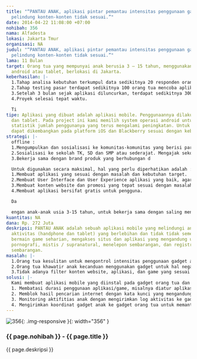 ```yaml
---
title: "“PANTAU ANAK, aplikasi pintar pemantau intensitas penggunaan gadget anak dan
  pelindung konten-konten tidak sesuai.”"
date: 2014-04-22 11:08:00 +07:00
nohibah: 356
nama: Alfadesta
lokasi: Jakarta Tmur
organisasi: NA
judul: "“PANTAU ANAK, aplikasi pintar pemantau intensitas penggunaan gadget anak dan
  pelindung konten-konten tidak sesuai.”"
lama: 11 Bulan
target: Orang tua yang mempunyai anak berusia 3 – 15 tahun, menggunakan handphone
  android atau tablet, berlokasi di Jakarta.
keberhasilan: |-
  1.Tahap analisa kebutuhan terkumpul data sedikitnya 20 responden orang tua
  2.Tahap testing pasar terdapat sedikitnya 100 orang tua mencoba aplikasinya
  3.Setelah 3 bulan sejak aplikasi diluncurkan, terdapat sedikitnya 3000 orang mendownload PANTAU ANAK di Google Play Store.
  4.Proyek selesai tepat waktu.

  Ti
tipe: Aplikasi yang dibuat adalah aplikasi mobile. Penggunaannya dilakukan pada smartphone
  dan tablet. Pada project ini kami memilih system operasi android untuk awalan, berdasarkan
  statistik jumlah penggunanya yang terus mengalami peningkatan. Untuk selanjutnya
  dapat dikembangkan pada platform iOS dan Blackberry sesuai dengan kebutuhan.
strategi: |-
  offline :
  1.Mengumpulkan dan sosialisasi ke komunitas-komunitas yang berisi para orang tua anak-anak usia 3 – 15 tahun seperti komunitas ayah hebat, komunitas ayah bunda, dan sebagainya.
  2.Sosialisasi ke sekolah TK, SD dan SMP atau sederajat. Mengajak sekolah ikut serta mengajak orang tua siswa untuk memakai aplikasi ini.
  3.Bekerja sama dengan brand produk yang berhubungan d

  Untuk digunakan secara maksimal, hal yang perlu diperhatikan adalah :
  1.Membuat aplikasi yang sesuai dengan masalah dan kebutuhan target.
  2.Membuat User Interface dan User Experience aplikasi yang baik, agar target mudah dan senang menggunakannya.
  3.Membuat konten website dan promosi yang tepat sesuai dengan masalah di lapangan.
  4.Membuat aplikasi bersifat gratis untuk pengguna.

  Da

  engan anak-anak usia 3-15 tahun, untuk bekerja sama dengan saling menguntungkan.
kuantitas: NA
dana: Rp. 272 Juta
deskripsi: PANTAU ANAK adalah sebuah aplikasi mobile yang melindungi anak-anak dari
  aktivitas (handphone dan tablet) yang berlebihan dan tidak tidak semestinya, seperti
  bermain game seharian, mengakses situs dan aplikasi yang mengandung unsur kekerasan,
  pornografi, mistis / supranatural, menelepon sembarangan, dan registrasi layanan
  sembarangan.
masalah: |-
  1.Orang tua kesulitan untuk mengontrol intensitas penggunaan gadget anak.
  2.Orang tua khawatir anak kecanduan menggunakan gadget untuk hal negatif.
  3.Tidak adanya filter konten website, aplikasi, dan game yang sesuai dan aman untuk anak.
solusi: |-
  Kami membuat aplikasi mobile yang diinstal pada gadget orang tua dan gadget anak. Aplikasi ini mempunyai fitur :
  1. Membatasi durasi penggunaan aplikasi/game, misalnya diatur aplikasi Facebook dapat diakses sehari hanya dalam durasi yang ditentukan oleh orang tua.
  2. Memblok hasil pencarian internet dengan kata kunci yang mengandung unsur kekerasan, pornografi, mistis / supranatural. Kata kunci berbahaya akan diset otomatis ada pada aplikasi, dan orang tua dapat menambah atau menguranginya.
  3. Monitoring aktifitias anak dengan mengirimkan log aktivitas ke gadget orang tua (untuk anak yang menggunakan gadget sendiri). Bisa melalui aplikasi di gadget orang tua maupun melalui email.
  4. Mengirimkan koordinat gadget anak ke gadget orang tua untuk memantau keberadaan anak atau gadget.
---
```


![356](/static/img/hibahcms/356.png){: .img-responsive }{: width="356" }

### {{ page.nohibah }} - {{ page.title }}

{{ page.deskripsi }}
